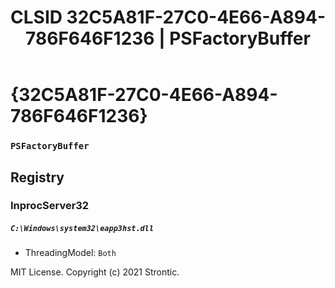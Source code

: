 ﻿---
title: "CLSID 32C5A81F-27C0-4E66-A894-786F646F1236 | PSFactoryBuffer"
excerpt: What is COM-Object CLSID 32C5A81F-27C0-4E66-A894-786F646F1236?
---

# {32C5A81F-27C0-4E66-A894-786F646F1236}

### `PSFactoryBuffer`

## Registry


### InprocServer32

##### `C:\Windows\system32\eapp3hst.dll`
* ThreadingModel: `Both`

MIT License. Copyright (c) 2021 Strontic.



